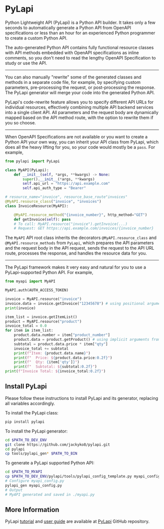 # PyLapi

Python Lightweight API (PyLapi) is a Python API builder. It takes only a few seconds to automatically generate a Python API from OpenAPI specifications or less than an hour for an experienced Python programmer to create a custom Python API.

The auto-generated Python API contains fully functional resource classes with API methods embedded with OpenAPI specifications as inline comments, so you don't need to read the lengthy OpenAPI Specification to study or use the API.

---
You can also manually "rewrite" some of the generated classes and methods in a separate code file, for example, by specifying custom parameters, pre-processing the request, or post-processing the response. The PyLapi generator will merge your code into the generated Python API.

PyLapi's code-rewrite feature allows you to specify different API URLs for individual resources, effectively combining multiple API backend services into a single client API. All parameters and the request body are dynamically mapped based on the API method route, with the option to rewrite them if you so choose.

---
When OpenAPI Specifications are not available or you want to create a Python API your own way, you can inherit your API class from PyLapi, which does all the heavy lifting for you, so your code would mostly be a `pass`. For example,

```python
from pylapi import PyLapi

class MyAPI(PyLapi):
    def __init__(self, *args, **kwargs) -> None:
        super().__init__(*args, **kwargs)
        self.api_url = "https://api.example.com"
        self.api_auth_type = "Bearer"

# resource_name="invoice", resource_base_route"invoices"
@MyAPI.resource_class("invoice", "invoices")
class InvoiceResource(MyAPI):

    @MyAPI.resource_method("{invoice_number}", http_method="GET")
    def getInvoice(self): pass
    # To call: MyAPI.resource("invoice").getInvoice(...)
    # Request: GET https://api.example.com/invoices/{invoice_number}
```

The `MyAPI` API root class inherits the decorators `@MyAPI.resource_class` and `@MyAPI.resource_methods` from `PyLapi`, which prepares the API parameters and the request body in the API request, sends the request to the API URL route, processes the response, and handles the resource data for you.

---
The PyLapi framework makes it very easy and natural for you to use a PyLapi-supported Python API. For example,

```python
from myapi import MyAPI

MyAPI.auth(AUTH_ACCESS_TOKEN)

invoice = MyAPI.resource("invoice")
invoice.data = invoice.getInvoice("12345678") # using positional arguments
print(invoice)

item_list = invoice.getItemList()
product = MyAPI.resource("product")
invoice_total = 0.0
for item in item_list:
    product.data.number = item["product_number"]
    product.data = product.getProduct() # using implicit arguments from product.data
    subtotal = product.data.price * item["qty"]
    invoice_total += subtotal
    print(f"Item: {product.data.name}")
    print(f"  Price: ${product.data.price:0.2f}")
    print(f"  Qty: {item['qty']}")
    print(f"  Subtotal: ${subtotal:0.2f}")
print(f"Invoice Total: ${invoice_total:0.2f}")
```

## Install PyLapi

Please follow these instructions to install PyLapi and its generator, replacing all variables accordingly.

To install the PyLapi class:
```bash
pip install pylapi
```

To install the PyLapi generator:

```bash
cd $PATH_TO_DEV_ENV
git clone https://github.com/jackyko8/pylapi.git
cd pylapi
cp tools/pylapi_gen* $PATH_TO_BIN
```

To generate a PyLapi supported Python API:

```bash
cd $PATH_TO_MYAPI
cp $PATH_TO_DEV_ENV/pylapi/tools/pylapi_config_template.py myapi_config.py
# Configure myapi_config.py
pylapi_gen myapi_config.py
# Output
# MyAPI generated and saved in ./myapi.py
```

## More Information

PyLapi [tutorial](https://github.com/jackyko8/pylapi/blob/main/tutorials) and [user guide](https://github.com/jackyko8/pylapi/blob/main/user_guide) are available at [PyLapi](https://github.com/jackyko8/pylapi) GitHub repository.
